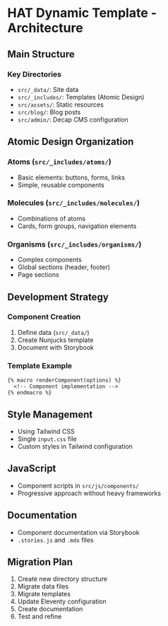 # HAT Dynamic Template - Architecture

## Main Structure

### Key Directories

- `src/_data/`: Site data
- `src/_includes/`: Templates (Atomic Design)
- `src/assets/`: Static resources
- `src/blog/`: Blog posts
- `src/admin/`: Decap CMS configuration

## Atomic Design Organization

### Atoms (`src/_includes/atoms/`)

- Basic elements: buttons, forms, links
- Simple, reusable components

### Molecules (`src/_includes/molecules/`)

- Combinations of atoms
- Cards, form groups, navigation elements

### Organisms (`src/_includes/organisms/`)

- Complex components
- Global sections (header, footer)
- Page sections

## Development Strategy

### Component Creation

1. Define data (`src/_data/`)
2. Create Nunjucks template
3. Document with Storybook

### Template Example

```njk
{% macro renderComponent(options) %}
  <!-- Component implementation -->
{% endmacro %}
```

## Style Management

- Using Tailwind CSS
- Single `input.css` file
- Custom styles in Tailwind configuration

## JavaScript

- Component scripts in `src/js/components/`
- Progressive approach without heavy frameworks

## Documentation

- Component documentation via Storybook
- `.stories.js` and `.mdx` files

## Migration Plan

1. Create new directory structure
2. Migrate data files
3. Migrate templates
4. Update Eleventy configuration
5. Create documentation
6. Test and refine